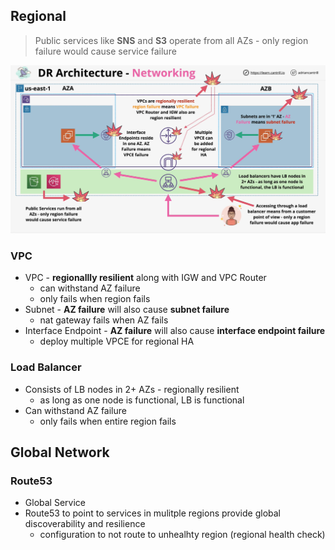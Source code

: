 ## Regional
> Public services like **SNS** and **S3** operate from all AZs - only region failure would cause service failure

![dr-networking-regional](dr-networking-regional.png)

### VPC
- VPC - **regionallly resilient** along with IGW and VPC Router
    - can withstand AZ failure
    - only fails when region fails
- Subnet - **AZ failure** will also cause **subnet failure**
    - nat gateway fails when AZ fails
- Interface Endpoint - **AZ failure** will also cause **interface endpoint failure**
    - deploy multiple VPCE for regional HA

### Load Balancer
- Consists of LB nodes in 2+ AZs - regionally resilient
    - as long as one node is functional, LB is functional
- Can withstand AZ failure
    - only fails when entire region fails

## Global Network
### Route53
- Global Service
- Route53 to point to services in mulitple regions provide global discoverability and resilience
    - configuration to not route to unhealhty region (regional health check)
